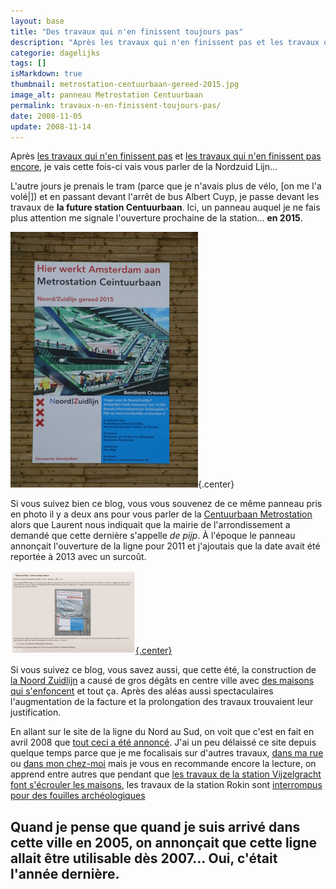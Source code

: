 ```yaml
---
layout: base
title: "Des travaux qui n'en finissent toujours pas"
description: "Après les travaux qui n'en finissent pas et les travaux qui n'en finissent pas encore, je vais cette fois-ci vais vous parler de la Nordzuid Lijn..."
categorie: dagelijks
tags: []
isMarkdown: true
thumbnail: metrostation-centuurbaan-gereed-2015.jpg
image_alt: panneau Metrostation Centuurbaan
permalink: travaux-n-en-finissent-toujours-pas/
date: 2008-11-05
update: 2008-11-14
---
```


Après [les travaux qui n'en finissent pas](/des-travaux-finissent-pas) et [les travaux qui n'en finissent pas encore](/des-travaux-qui-n-en-finissent-pas-encore), je vais cette fois-ci vais vous parler de la Nordzuid Lijn...

L'autre jours je prenais le tram (parce que je n'avais plus de vélo, [on me l'a volé|]) et en passant devant l'arrêt de bus Albert Cuyp, je passe devant les travaux de **la future station Centuurbaan**. Ici, un panneau auquel je ne fais plus attention me signale l'ouverture prochaine de la station... **en 2015**.

![panneau Metrostation Centuurbaan](metrostation-centuurbaan-gereed-2015.jpg){.center}

Si vous suivez bien ce blog, vous vous souvenez de ce même panneau pris en photo il y a deux ans pour vous parler de la [Centuurbaan Metrostation](/noord-zuidlijn-ceintuurbaan-station) alors que Laurent nous indiquait que la mairie de l'arrondissement a demandé que cette dernière s'appelle *de pijp*. À l'époque le panneau annonçait l'ouverture de la ligne pour 2011 et j'ajoutais que la date avait été reportée à 2013 avec un surcoût. 

[![le site web avec Metrostation Centuurbaan](centuurbaan-metrostation-article.png){.center}](/noord-zuidlijn-ceintuurbaan-station)

Si vous suivez ce blog, vous savez aussi, que cette été, la construction de [la Noord Zuidlijn](/la-ligne-du-nord-au-sud) a causé de gros dégâts en centre ville avec [des maisons qui s'enfoncent](/les-maisons-s-enfoncent) et tout ça. Après des aléas aussi spectaculaires l'augmentation de la facture et la prolongation des travaux trouvaient leur justification. 

En allant sur le site de la ligne du Nord au Sud, on voit que c'est en fait en avril 2008 que [tout ceci a été annoncé](http://www.noordzuidlijn.amsterdam.nl/live/main.asp?name=nieuws&item_id=NL_AMS_IVV_100000000749). J'ai un peu délaissé ce site depuis quelque temps parce que je me focalisais sur d'autres travaux, [dans ma rue](/des-travaux-dans-ma-rue) ou [dans mon chez-moi](/des-travaux-finissent-pas) mais je vous en recommande encore la lecture, on apprend entre autres que pendant que [les travaux de la station Vijzelgracht font s'écrouler les maisons](http://www.noordzuidlijn.nl/live/main.asp?name=pagina&item_id=1664), les travaux de la station Rokin sont [interrompus pour des fouilles archéologiques](http://www.noordzuidlijn.amsterdam.nl/live/main.asp?name=nieuws&item_id=NL_AMS_IVV_100000000731)

Quand je pense que quand je suis arrivé dans cette ville en 2005, on annonçait que cette ligne allait être utilisable dès 2007... Oui, c'était l'année dernière.
---